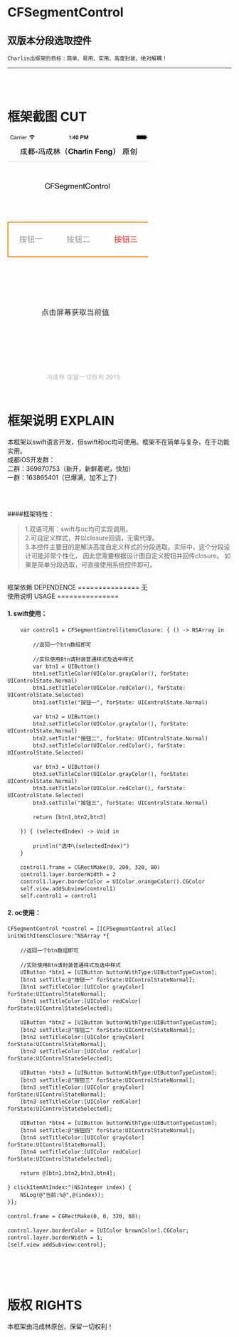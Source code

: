 # CFSegmentControl
双版本分段选取控件
-----
    Charlin出框架的目标：简单、易用、实用、高度封装、绝对解耦！
    
-----

<br /><br />

框架截图 CUT
===============
![image](./CFSegmentControl/show2.gif)<br />
<br />


框架说明 EXPLAIN
===============
本框架以swift语言开发，但swift和oc均可使用。框架不在简单与复杂，在于功能实用。<br />
成都iOS开发群：<br />
二群：369870753（新开，新鲜着呢，快加） <br />
一群：163865401（已爆满，加不上了）  <br /><br />


<br />


####框架特性：<br />
>1.双语可用：swift与oc均可实现调用。<br />
>2.可自定义样式，并以closure回调，无需代理。<br />
>3.本控件主要目的是解决高度自定义样式的分段选取。实际中，这个分段设计可能非常个性化，
因此您需要根据设计图自定义按钮并回传closure。
如果是简单分段选取，可直接使用系统控件即可。

<br />
框架依赖 DEPENDENCE
===============
无

<br />
使用说明 USAGE
===============

#### 1. swift使用：
        var control1 = CFSegmentControl(itemsClosure: { () -> NSArray in
            
            //返回一个btn数组即可
            
            //实际使用Btn请封装普通样式及选中样式
            var btn1 = UIButton()
            btn1.setTitleColor(UIColor.grayColor(), forState: UIControlState.Normal)
            btn1.setTitleColor(UIColor.redColor(), forState: UIControlState.Selected)
            btn1.setTitle("按钮一", forState: UIControlState.Normal)
            
            var btn2 = UIButton()
            btn2.setTitleColor(UIColor.grayColor(), forState: UIControlState.Normal)
            btn2.setTitle("按钮二", forState: UIControlState.Normal)
            btn2.setTitleColor(UIColor.redColor(), forState: UIControlState.Selected)
            
            var btn3 = UIButton()
            btn3.setTitleColor(UIColor.grayColor(), forState: UIControlState.Normal)
            btn3.setTitleColor(UIColor.redColor(), forState: UIControlState.Selected)
            btn3.setTitle("按钮三", forState: UIControlState.Normal)
            
            return [btn1,btn2,btn3]
            
        }) { (selectedIndex) -> Void in
            
            println("选中\(selectedIndex)")
        }

        control1.frame = CGRectMake(0, 200, 320, 80)
        control1.layer.borderWidth = 2
        control1.layer.borderColor = UIColor.orangeColor().CGColor
        self.view.addSubview(control1)
        self.control1 = control1



#### 2. oc使用：
    CFSegmentControl *control = [[CFSegmentControl alloc] initWithItemsClosure:^NSArray *{
    
        //返回一个btn数组即可
            
        //实际使用Btn请封装普通样式及选中样式
        UIButton *btn1 = [UIButton buttonWithType:UIButtonTypeCustom];
        [btn1 setTitle:@"按钮一" forState:UIControlStateNormal];
        [btn1 setTitleColor:[UIColor grayColor] forState:UIControlStateNormal];
        [btn1 setTitleColor:[UIColor redColor] forState:UIControlStateSelected];
        
        UIButton *btn2 = [UIButton buttonWithType:UIButtonTypeCustom];
        [btn2 setTitle:@"按钮二" forState:UIControlStateNormal];
        [btn2 setTitleColor:[UIColor grayColor] forState:UIControlStateNormal];
        [btn2 setTitleColor:[UIColor redColor] forState:UIControlStateSelected];
        
        UIButton *btn3 = [UIButton buttonWithType:UIButtonTypeCustom];
        [btn3 setTitle:@"按钮三" forState:UIControlStateNormal];
        [btn3 setTitleColor:[UIColor grayColor] forState:UIControlStateNormal];
        [btn3 setTitleColor:[UIColor redColor] forState:UIControlStateSelected];
        
        UIButton *btn4 = [UIButton buttonWithType:UIButtonTypeCustom];
        [btn4 setTitle:@"按钮四" forState:UIControlStateNormal];
        [btn4 setTitleColor:[UIColor grayColor] forState:UIControlStateNormal];
        [btn4 setTitleColor:[UIColor redColor] forState:UIControlStateSelected];
        
        return @[btn1,btn2,btn3,btn4];
        
    } clickItemAtIndex:^(NSInteger index) {
        NSLog(@"当前:%@",@(index));
    }];
    
    control.frame = CGRectMake(0, 0, 320, 60);
    
    control.layer.borderColor = [UIColor brownColor].CGColor;
    control.layer.borderWidth = 1;
    [self.view addSubview:control];
    

<br/><br/>
版权 RIGHTS
===============
本框架由冯成林原创，保留一切权利！
